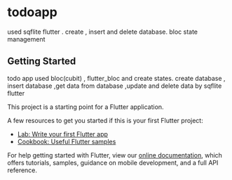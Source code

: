 # todoapp

used sqflite flutter .
create , insert and delete database. bloc state management


## Getting Started

todo app
used bloc(cubit) , flutter_bloc and create states.
create database , insert database ,get data from database ,update and delete data by sqflite flutter

This project is a starting point for a Flutter application.

A few resources to get you started if this is your first Flutter project:

- [Lab: Write your first Flutter app](https://flutter.dev/docs/get-started/codelab)
- [Cookbook: Useful Flutter samples](https://flutter.dev/docs/cookbook)

For help getting started with Flutter, view our
[online documentation](https://flutter.dev/docs), which offers tutorials,
samples, guidance on mobile development, and a full API reference.
